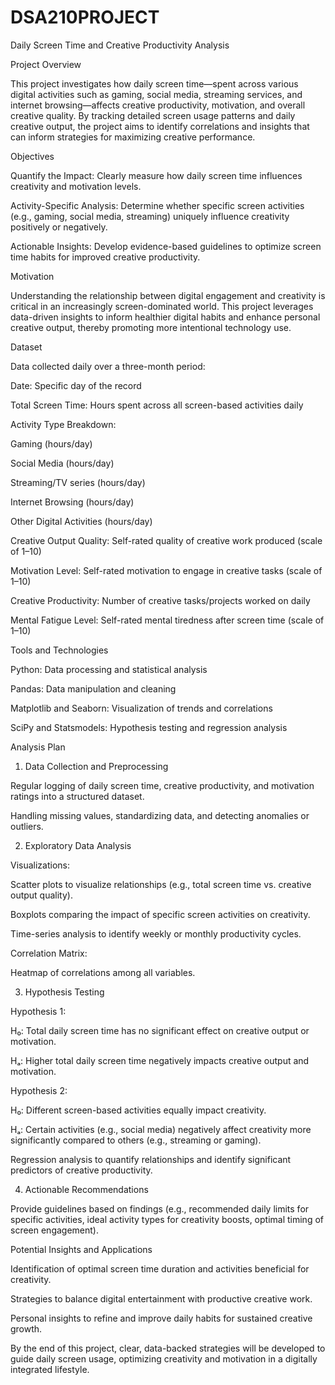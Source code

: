 # DSA210PROJECT

Daily Screen Time and Creative Productivity Analysis

Project Overview

This project investigates how daily screen time—spent across various digital activities such as gaming, social media, streaming services, and internet browsing—affects creative productivity, motivation, and overall creative quality. By tracking detailed screen usage patterns and daily creative output, the project aims to identify correlations and insights that can inform strategies for maximizing creative performance.

Objectives

Quantify the Impact: Clearly measure how daily screen time influences creativity and motivation levels.

Activity-Specific Analysis: Determine whether specific screen activities (e.g., gaming, social media, streaming) uniquely influence creativity positively or negatively.

Actionable Insights: Develop evidence-based guidelines to optimize screen time habits for improved creative productivity.

Motivation

Understanding the relationship between digital engagement and creativity is critical in an increasingly screen-dominated world. This project leverages data-driven insights to inform healthier digital habits and enhance personal creative output, thereby promoting more intentional technology use.

Dataset

Data collected daily over a three-month period:

Date: Specific day of the record

Total Screen Time: Hours spent across all screen-based activities daily

Activity Type Breakdown:

Gaming (hours/day)

Social Media (hours/day)

Streaming/TV series (hours/day)

Internet Browsing (hours/day)

Other Digital Activities (hours/day)

Creative Output Quality: Self-rated quality of creative work produced (scale of 1–10)

Motivation Level: Self-rated motivation to engage in creative tasks (scale of 1–10)

Creative Productivity: Number of creative tasks/projects worked on daily

Mental Fatigue Level: Self-rated mental tiredness after screen time (scale of 1–10)

Tools and Technologies

Python: Data processing and statistical analysis

Pandas: Data manipulation and cleaning

Matplotlib and Seaborn: Visualization of trends and correlations

SciPy and Statsmodels: Hypothesis testing and regression analysis

Analysis Plan

1. Data Collection and Preprocessing

Regular logging of daily screen time, creative productivity, and motivation ratings into a structured dataset.

Handling missing values, standardizing data, and detecting anomalies or outliers.

2. Exploratory Data Analysis

Visualizations:

Scatter plots to visualize relationships (e.g., total screen time vs. creative output quality).

Boxplots comparing the impact of specific screen activities on creativity.

Time-series analysis to identify weekly or monthly productivity cycles.

Correlation Matrix:

Heatmap of correlations among all variables.

3. Hypothesis Testing

Hypothesis 1:

H₀: Total daily screen time has no significant effect on creative output or motivation.

Hₐ: Higher total daily screen time negatively impacts creative output and motivation.

Hypothesis 2:

H₀: Different screen-based activities equally impact creativity.

Hₐ: Certain activities (e.g., social media) negatively affect creativity more significantly compared to others (e.g., streaming or gaming).

Regression analysis to quantify relationships and identify significant predictors of creative productivity.

4. Actionable Recommendations

Provide guidelines based on findings (e.g., recommended daily limits for specific activities, ideal activity types for creativity boosts, optimal timing of screen engagement).

Potential Insights and Applications

Identification of optimal screen time duration and activities beneficial for creativity.

Strategies to balance digital entertainment with productive creative work.

Personal insights to refine and improve daily habits for sustained creative growth.

By the end of this project, clear, data-backed strategies will be developed to guide daily screen usage, optimizing creativity and motivation in a digitally integrated lifestyle.

